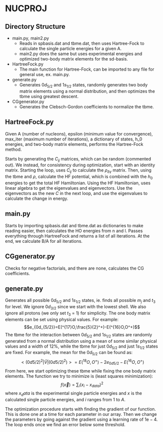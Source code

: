 # NUCPROJ

## Directory Structure
* main.py, main2.py
  * Reads in spbasis.dat and tbme.dat, then uses Hartree-Fock to calculate the single particle energies for a given A.
  * main2.py does the same but uses experimental energies and optimized two-body matrix elements for the sd-basis.
* HartreeFock.py
  * The main function for Hartree-Fock, can be imported to any file for general use, ex. main.py.
* generate.py
  * Generates  $0d_{5/2}$  and  $1s_{1/2}$  states, randomly generates two body matrix elements using a normal distribution, and then optimizes the tbme using greatest descent.
* CGgenerator.py
  * Generates the Clebsch-Gordon coefficients to normalize the tbme.
 
## HartreeFock.py
Given A (number of nucleons), epsilon (minimum value for convergence), max_iter (maximum number of iterations), a dictionary of states, h_0 energies, and two-body matrix elements, performs the Hartree-Fock method. 

Starts by generating the $C_{ij}$ matrices, which can be random (commented out). We instead, for consistency during optimization, start with an identity matrix. Starting the loop, uses $C_{ij}$ to calculate the $\rho_{\delta\gamma}$ matrix. Then, using the tbme and $\rho$, calculate the HF potential, which is combined with the $h_0$ energies to get the total HF Hamiltonian. Using the HF Hamiltonian, uses linear algebra to get the eigenvalues and eigenvectors. Use the eigenvectors as the new $C$ in the next loop, and use the eigenvalues to calculate the change in energy.

## main.py
Starts by importing spbasis.dat and tbme.dat as dictionaries to make reading easier, then calculates the HO energies from n and l. Passes everything through HartreeFock and returns a list of all iterations. At the end, we calculate B/A for all iterations.

## CGgenerator.py
Checks for negative factorials, and there are none, calculates the CG coefficients.

## generate.py
Generates all possible  $0d_{5/2}$  and   $1s_{1/2}$  states, ie. finds all possible $m_j$ and $t_3$ for level. We ignore  $0d_{3/2}$  since we start with the lowest shell. We also ignore all protons (we only set $t_3$ = 1) for simplicity. The one body matrix elements can be set using physical values. For example: 
$$e_{0d_{5/2}}=E(^{17}O,\frac{5}{2}^+)-E(^{16}O,O^+)$$
The tbme for the interaction between $0d_{5/2}$  and   $1s_{1/2}$  states are randomly generated from a normal distribution using a mean of some similar physical values and a width of 12%, while the tbme for just $0d_{5/2}$  and just   $1s_{1/2}$  states are fixed. For example, the mean for the $0d_{5/2}$ can be found as:
$$<(0d5/2)^2|\hat{V}|(0d5/2)^2)>=E(^{18}O,O^+)-2e_{0d5/2}-E(^{16}O,O^+)$$
From here, we start optimizing these tbme while fixing the one body matrix elements. The function we try to minimize is (least squares minimization):
$$f(\vec{x}) = \sum_{i}(x_i - x_{data})^2$$
where $x_data$ is the experimental single particle energies and $x$ is the calculated single particle energies, and $i$ ranges from $1$ to $A$. 

The optimization procedure starts with finding the gradient of our function. This is done one at a time for each parameter in our array. Then we change the parameters by going against the gradient using a learning rate of $1\mathrm{e}-4$. The loop ends once we find an error below some threshold.
